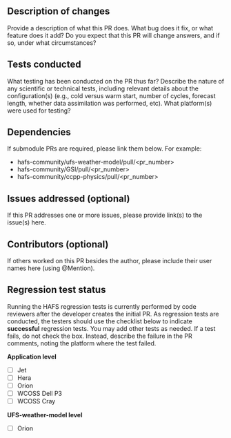 ## Description of changes  
Provide a description of what this PR does. What bug does it fix, or what feature does it add? Do you expect that this PR will change answers, and if so, under what circumstances?

## Tests conducted
What testing has been conducted on the PR thus far? Describe the nature of any scientific or technical tests, including relevant details about the configuration(s) (e.g., cold versus warm start, number of cycles, forecast length, whether data assimilation was performed, etc). What platform(s) were used for testing?

## Dependencies
If submodule PRs are required, please link them below. For example:
- hafs-community/ufs-weather-model/pull/<pr_number>
- hafs-community/GSI/pull/<pr_number>
- hafs-community/ccpp-physics/pull/<pr_number>

## Issues addressed (optional)
If this PR addresses one or more issues, please provide link(s) to the issue(s) here.

## Contributors (optional)
If others worked on this PR besides the author, please include their user names here (using @Mention).

## Regression test status  
Running the HAFS regression tests is currently performed by code reviewers after the developer creates the initial PR. As regression tests are conducted, the testers should use the checklist below to indicate **successful** regression tests. You may add other tests as needed. If a test fails, do not check the box. Instead, describe the failure in the PR comments, noting the platform where the test failed.

**Application level**
- [ ] Jet
- [ ] Hera
- [ ] Orion
- [ ] WCOSS Dell P3
- [ ] WCOSS Cray

**UFS-weather-model level**
- [ ] Orion
